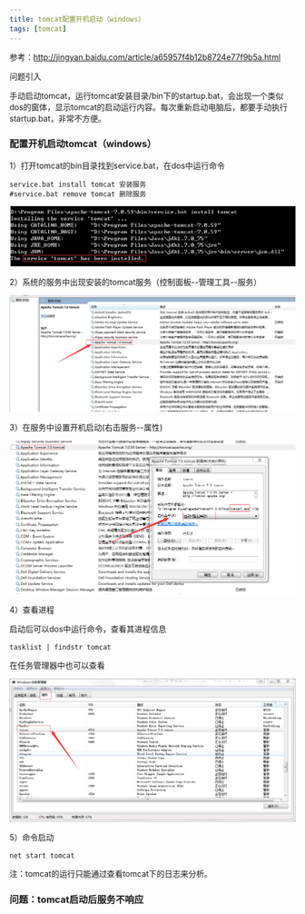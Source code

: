 ```yaml
---
title: tomcat配置开机启动（windows）
tags: [tomcat]
---
```


参考：http://jingyan.baidu.com/article/a65957f4b12b8724e77f9b5a.html

问题引入

手动启动tomcat，运行tomcat安装目录/bin下的startup.bat，会出现一个类似dos的窗体，显示tomcat的启动运行内容。每次重新启动电脑后，都要手动执行startup.bat，非常不方便。

### 配置开机启动tomcat（windows）

1）打开tomcat的bin目录找到service.bat，在dos中运行命令

```
service.bat install tomcat 安装服务
#service.bat remove tomcat 删除服务
```

![](/images/middleware/tomcat/tomcat-install-service.png)

2）系统的服务中出现安装的tomcat服务（控制面板--管理工具--服务）

![](/images/middleware/tomcat/tomcat-windows-service.png)

3）在服务中设置开机启动(右击服务--属性)

![](/images/middleware/tomcat/tomcat-windows-startup.png)

4）查看进程

启动后可以dos中运行命令，查看其进程信息

```
tasklist | findstr tomcat
```

在任务管理器中也可以查看

![](/images/middleware/tomcat/tomcat-windows-manager.png)

5）命令启动

```
net start tomcat
```

注：tomcat的运行只能通过查看tomcat下的日志来分析。

### 问题：tomcat启动后服务不响应

